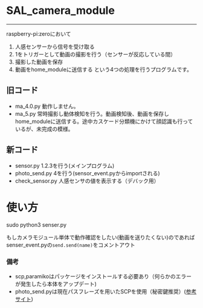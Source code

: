 # SAL_camera_module
***
raspberry-pi:zeroにおいて
1. 人感センサーから信号を受け取る
2. 1をトリガーとして動画の撮影を行う（センサーが反応している間）
3. 撮影した動画を保存
4. 動画をhome_moduleに送信する
という4つの処理を行うプログラムです。

## 旧コード
- ma_4.0.py 動作しません。
- ma_5.py   常時撮影し動体検知を行う。動画検知後、動画を保存しhome_moduleに送信する。途中カスケード分類機にかけて顔認識も行っているが、未完成の模様。

## 新コード
- sensor.py 1.2.3を行う(メインプログラム)
- photo_send.py 4を行う(sensor_event.pyからimportされる)
- check_sensor.py 人感センサの値を表示する（デバック用）

# 使い方
sudo python3 senser.py

もしカメラモジュール単体で動作確認をしたい(動画を送りたくない)のであればsenser_event.pyの`send.send(name)`をコメントアウト


### 備考
- scp,paramikoはパッケージをインストールする必要あり（何らかのエラーが発生したら本体をアップデート)
- photo_send.pyは現在パスフレーズを用いたSCPを使用（秘密鍵推奨）([参考サイト](https://qiita.com/kuro___inu/items/93da8aa9b56847c3a2bf))
